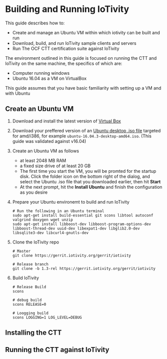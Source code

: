 Building and Running IoTivity
=============================

This guide describes how to:

* Create and manage an Ubuntu VM within which iotivity can be built and run
* Download, build, and run IoTivity sample clients and servers
* Run The OCF CTT certification suite against IoTivity

The environment outlined in this guide is focused on running the CTT and IoTivity on the same machine, the specifics of which are:

* Computer running windows
* Ubuntu 16.04 as a VM on VirtualBox

This guide assumes that you have basic familiarity with setting up a VM and with Ubuntu

## Create an Ubuntu VM

1. Download and install the latest version of [Virtual Box](https://www.virtualbox.org/)

2. Download your preffered version of an [Ubuntu desktop .iso file](https://www.ubuntu.com/download/desktop) targeted for amd/i386, for example `ubuntu-16.04.3-desktop-amd64.iso`.  (This guide was validated against v16.04)

3. Create an Ubuntu VM as follows

    * at least 2048 MB RAM
    * a fixed size drive of at least 20 GB
    * The first time you start the VM, you will be promted for the startup disk.  Click the folder icon on the bottom right of the dialog, and select the Ubuntu .iso file that you downloaded earlier, then hit **Start**
    * At the next prompt, hit the **Install Ubuntu** and finish the configuration as you desire


4. Prepare your Ubuntu environemt to build and run IoTivity
    ```
    # Run the following in an Ubuntu terminal
    sudo apt-get install build-essential git scons libtool autoconf valgrind doxygen wget unzip
    sudo apt-get install libboost-dev libboost-program-options-dev libboost-thread-dev uuid-dev libexpat1-dev libglib2.0-dev libsqlite3-dev libcurl4-gnutls-dev
    ```

5. Clone the IoTivity repo
    ```
    # Master
    git clone https://gerrit.iotivity.org/gerrit/iotivity

    # Release branch
    git clone -b 1.3-rel https://gerrit.iotivity.org/gerrit/iotivity
    ```

4. Build IoTivity
    ```
    # Release Build
    scons

    # debug build
    scons RELEASE=0

    # Loogging build
    scons LOGGING=1 LOG_LEVEL=DEBUG
    ```

## Installing the CTT

## Running the CTT against IoTivity
